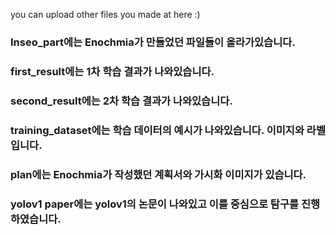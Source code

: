 you can upload other files you made at here :)

### Inseo_part에는 Enochmia가 만들었던 파일들이 올라가있습니다.
### first_result에는 1차 학습 결과가 나와있습니다.
### second_result에는 2차 학습 결과가 나와있습니다.
### training_dataset에는 학습 데이터의 예시가 나와있습니다. 이미지와 라벨입니다.
### plan에는 Enochmia가 작성했던 계획서와 가시화 이미지가 있습니다.
### yolov1 paper에는 yolov1의 논문이 나와있고 이를 중심으로 탐구를 진행하였습니다.
